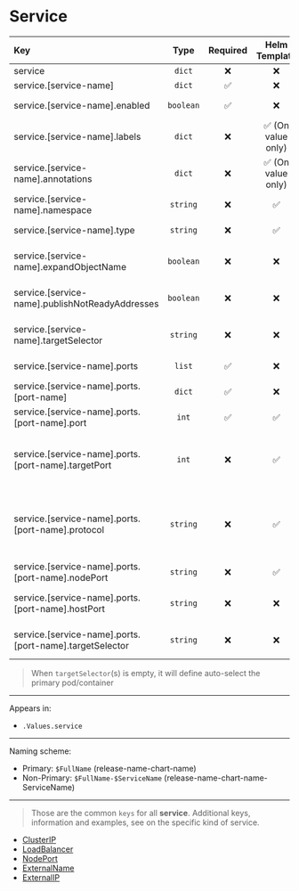 # Service

| Key                                                     |   Type    | Required |   Helm Template    |                     Default                      | Description                                                                                                                                       |
| :------------------------------------------------------ | :-------: | :------: | :----------------: | :----------------------------------------------: | :------------------------------------------------------------------------------------------------------------------------------------------------ |
| service                                                 |  `dict`   |    ❌    |         ❌         |                       `{}`                       | Define the service as dicts                                                                                                                       |
| service.[service-name]                                  |  `dict`   |    ✅    |         ❌         |                       `{}`                       | Holds service definition                                                                                                                          |
| service.[service-name].enabled                          | `boolean` |    ✅    |         ❌         |                     `false`                      | Enables or Disables the service                                                                                                                   |
| service.[service-name].labels                           |  `dict`   |    ❌    | ✅ (On value only) |                       `{}`                       | Additional labels for service                                                                                                                     |
| service.[service-name].annotations                      |  `dict`   |    ❌    | ✅ (On value only) |                       `{}`                       | Additional annotations for service                                                                                                                |
| service.[service-name].namespace                        | `string`  |    ❌    |         ✅         |                       `""`                       | Define the namespace for this object                                                                                                              |
| service.[service-name].type                             | `string`  |    ❌    |         ✅         |                   `ClusterIP`                    | Define the service type (ClusterIP, NodePort)                                                                                                     |
| service.[service-name].expandObjectName                 | `boolean` |    ❌    |         ❌         |                      `true`                      | Whether to expand the object name (see sheme below) or not                                                                                        |
| service.[service-name].publishNotReadyAddresses         | `boolean` |    ❌    |         ❌         |                     `false`                      | Define whether to publishNotReadyAddresses or not                                                                                                 |
| service.[service-name].targetSelector                   | `string`  |    ❌    |         ❌         |                       `""`                       | Define the pod to link the service, by default will use the primary pod                                                                           |
| service.[service-name].ports                            |  `list`   |    ✅    |         ❌         |                       `{}`                       | Define the ports of the service                                                                                                                   |
| service.[service-name].ports.[port-name]                |  `dict`   |    ✅    |         ❌         |                       `{}`                       | Define the port dict                                                                                                                              |
| service.[service-name].ports.[port-name].port           |   `int`   |    ✅    |         ✅         |                                                  | Define the port that will be exposed by the service                                                                                               |
| service.[service-name].ports.[port-name].targetPort     |   `int`   |    ❌    |         ✅         |                `[port-name].port`                | Define the target port (No named ports, as this will be used to assign the containerPort to containers)                                           |
| service.[service-name].ports.[port-name].protocol       | `string`  |    ❌    |         ✅         | `{{ .Values.fallbackDefaults.serviceProtocol }}` | Define the port protocol (http, https, tcp, udp). (Also used by the container ports and probes, http and https are converted to tcp where needed) |
| service.[service-name].ports.[port-name].nodePort       | `string`  |    ❌    |         ✅         |                                                  | Define the node port                                                                                                                              |
| service.[service-name].ports.[port-name].hostPort       | `string`  |    ❌    |         ❌         |                                                  | Define the hostPort, should be **avoided**, unless **ABSOLUTELY** necessary                                                                       |
| service.[service-name].ports.[port-name].targetSelector | `string`  |    ❌    |         ❌         |                                                  | Define the container to link this port (Must be on under the pod linked above)                                                                    |

> When `targetSelector`(s) is empty, it will define auto-select the primary pod/container

---

Appears in:

- `.Values.service`

---

Naming scheme:

- Primary: `$FullName` (release-name-chart-name)
- Non-Primary: `$FullName-$ServiceName` (release-name-chart-name-ServiceName)

---

> Those are the common `keys` for all **service**.
> Additional keys, information and examples, see on the specific kind of service.

- [ClusterIP](ClusterIP.md)
- [LoadBalancer](LoadBalancer.md)
- [NodePort](NodePort.md)
- [ExternalName](ExternalName.md)
- [ExternalIP](ExternalIP.md)
